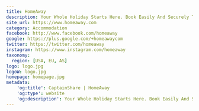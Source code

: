 ```yaml
---
title: HomeAway
description: Your Whole Holiday Starts Here. Book Easily And Securely Today!
site_url: https://www.homeaway.com
category: Accommodation
facebook: http://www.facebook.com/homeaway
google: https://plus.google.com/+homeawaycom
twitter: https://twitter.com/homeaway
instagram: https://www.instagram.com/homeaway
taxonomy:
  region: [USA, EU, AS]
logo: logo.jpg
logoW: logo.jpg
homepage: homepage.jpg
metadata:
    'og:title': CaptainShare | HomeAway
    'og:type': website
    'og:description': Your Whole Holiday Starts Here. Book Easily And Securely Today!
---
```

